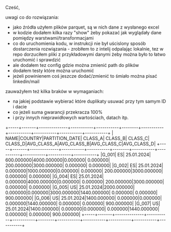 Cześć,

uwagi co do rozwiązania:
- jako źródła użyłem plików parquet, są w nich dane z wysłanego excel
- w kodzie dodałem kilka razy "show" żeby pokazać jak wyglądały dane pomiędzy warstwami/transformacjami
- co do uruchomienia kodu, w instrukcji nie był uścislony sposób dostarczenia rozwiązania - zrobiłem to z intelij odpalając lokalnie, tez w repo dorzuciłem pliki z przykładowymi danymi żeby można było to łatwo uruchomić i sprawdzić
- ale dodałem tez config gdzie można zmienić path do plików
- dodałem testy które można uruchomić
- jeżeli powinienem coś jeszcze dodać/zmienić to śmiało można pisać linkedin/mail

zauważyłem też kilka braków w wymaganiach:
- na jakiej podstawie wybierać które duplikaty usuwać przy tym samym ID i dacie
- co jeżeli suma gwarancji przekracza 100%
- i przy innych nieprawidłowych wartościach, datach itp.

+-----+-------+--------------+-----------+-----------+--------+-----------+-----------+-----------+-----------+-----------+
| NAME|COUNTRY|PARTITION_DATE|    CLASS_A|    CLASS_B| CLASS_C|    CLASS_D|AVG_CLASS_A|AVG_CLASS_B|AVG_CLASS_C|AVG_CLASS_D|
+-----+-------+--------------+-----------+-----------+--------+-----------+-----------+-----------+-----------+-----------+
|G_001|     ES|    25.01.2024| 600.000000|4000.000000|0.000000|   0.000000| 200.000000|3000.000000|   0.000000|   0.000000|
|G_002|     ES|    25.01.2024|   0.000000|1000.000000|0.000000|   0.000000| 200.000000|3000.000000|   0.000000|   0.000000|
|G_004|     ES|    25.01.2024|   0.000000|4000.000000|0.000000|   0.000000| 200.000000|3000.000000|   0.000000|   0.000000|
|G_005|     US|    25.01.2024|2000.000000|   0.000000|0.000000|3000.000000|1440.000000|   0.000000|   0.000000| 900.000000|
|G_006|     US|    25.01.2024|1400.000000|   0.000000|0.000000|   0.000000|1440.000000|   0.000000|   0.000000| 900.000000|
|G_007|     US|    25.01.2024|1400.000000|   0.000000|0.000000|   0.000000|1440.000000|   0.000000|   0.000000| 900.000000|
+-----+-------+--------------+-----------+-----------+--------+-----------+-----------+-----------+-----------+-----------+